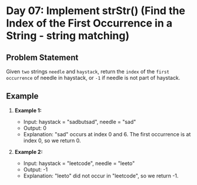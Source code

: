 # Day 07: Implement strStr() (Find the Index of the First Occurrence in a String - string matching)

## Problem Statement

Given `two` strings `needle` and `haystack`, return the `index` of the `first occurrence` of needle in haystack, or `-1` if needle is not part of haystack.

## Example

1. **Example 1:**
   - Input: haystack = "sadbutsad", needle = "sad"
   - Output: 0
   - Explanation: "sad" occurs at index 0 and 6. The first occurrence is at index 0, so we return 0.

2. **Example 2:**
   - Input: haystack = "leetcode", needle = "leeto"
   - Output: -1
   - Explanation: "leeto" did not occur in "leetcode", so we return -1.
